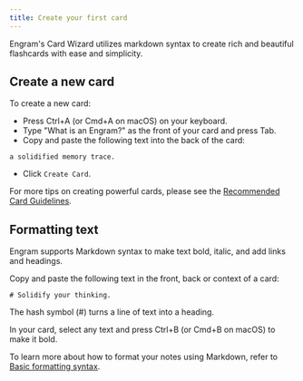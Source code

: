 ```yaml
---
title: Create your first card
---
```


Engram's Card Wizard utilizes markdown syntax to create rich and beautiful flashcards with ease and simplicity.

Create a new card
---
To create a new card:
- Press Ctrl+A (or Cmd+A on macOS) on your keyboard.
- Type "What is an Engram?" as the front of your card and press Tab.
- Copy and paste the following text into the back of the card:
```
a solidified memory trace.
```
- Click `Create Card`.

For more tips on creating powerful cards, please see the [Recommended Card Guidelines](/cards/card-guidelines).

Formatting text
---
Engram supports Markdown syntax to make text bold, italic, and add links and headings.

Copy and paste the following text in the front, back or context of a card:

    # Solidify your thinking.

The hash symbol (#) turns a line of text into a heading.

In your card, select any text and press Ctrl+B (or Cmd+B on macOS) to make it bold.

To learn more about how to format your notes using Markdown, refer to [Basic formatting syntax](cards/basic-formatting-syntax/).